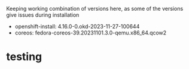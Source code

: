 Keeping working combination of versions here, as some of the versions give issues during installation

- openshift-install: 4.16.0-0.okd-2023-11-27-100644
- coreos: fedora-coreos-39.20231101.3.0-qemu.x86_64.qcow2

# testing
